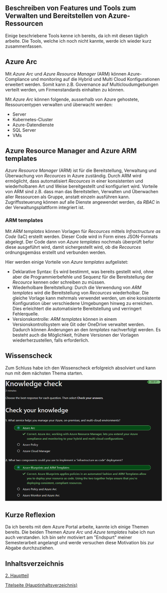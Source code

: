 ## Beschreiben von Features und Tools zum Verwalten und Bereitstellen von Azure-Ressourcen

Einige beschriebene Tools kenne ich bereits, da ich mit diesen täglich arbeite. Die Tools, welche ich noch nicht kannte, werde ich wieder kurz zusammenfassen.

## Azure Arc

Mit *Azure Arc* und *Azure Resource Manager* (ARM) können Azure-Compliance und monitoring auf die Hybrid und Multi Cloud Konfigurationen erweitert werden. Somit kann z.B. Governance auf Multicloudumgebungen verteilt werden, um Firmenstandards einhalten zu können.

Mit *Azure Arc* können folgende, ausserhalb von Azure gehostete, Ressourcentypen verwalten und überwacht werden:

- Server
- Kubernetes-Cluster
- Azure-Datendienste
- SQL Server
- VMs

## Azure Resource Manager and Azure ARM templates

*Azure Resource Manager* (ARM) ist für die Bereitstellung, Verwaltung und Überwachung von *Recources* in Azure zuständig. Durch ARM wird ermöglicht, dass automatisiert *Recources* in einer konsistenten und wiederholbaren Art und Weise bereitgestellt und konfiguriert wird. Vorteile von ARM sind z.B. dass man das Bereitstellen, Verwalten und Überwachen aller Ressourcen als Gruppe, anstatt einzeln ausführen kann. Zugriffssteuerung können auf alle Dienste angewendet werden, da *RBAC* in der Verwaltungsplattform integriert ist.

### ARM templates

Mit *ARM templates* können Vorlagen für *Recources* mittels *Infractructure as Code* (IaC) erstellt werden. Dieser Code wird in Form eines JSON-Formats abgelegt. Der Code dann von *Azure templates* nochmals überprüft befor diese ausgeführt wird, damit sichergestellt wird, ob die *Recources* ordnungsgemäss erstellt und verbunden werden.

Hier werden einige Vorteile von *Azure templates* aufgelistet:

- Deklarative Syntax: Es wird bestimmt, was bereits gestellt wird, ohne aber die Programmierbefehle und Sequenz für die Bereitstellung der *Recource* kennen oder schreiben zu müssen.
- Wiederholbare Bereitstellung: Durch die Verwendung von *ARM templates* wird die Bereitstellung von *Recources* wiederholbar. Die gleiche Vorlage kann mehrmals verwendet werden, um eine konsistente Konfiguration über verschiedene Umgebungen hinweg zu erreichen. Dies erleichtert die automatisierte Bereitstellung und verringert Fehlerquelle.
- Versionskontrolle: *ARM templates* können in einem Versionskontrollsystem wie Git oder OneDrive verwaltet werden. Dadurch können Änderungen an den *templates* nachverfolgt werden. Es besteht auch die Möglichkeit, frühere Versionen der Vorlagen wiederherzustellen, falls erforderlich.

## Wissenscheck

Zum Schluss habe ich den Wissenscheck erfolgreich absolviert und kann nun mit dem nächsten Thema starten.

![Wissenscheck](../ressources/Wissensbeurteilung_Azure_Governance_tools.png)

## Kurze Reflexion

Da ich bereits mit dem Azure Portal arbeite, kannte ich einige Themen bereits. Die beiden Themen *Azure Arc* und *Azure templates* habe ich nun auch verstanden. Ich bin sehr motiviert am "Endspurt" meiner Semesterarbeit angelangt und werde versuchen diese Motivation bis zur Abgabe durchzuziehen.

## Inhaltsverzeichnis

[2. Hauptteil](./README.md)

[Titelseite (Hauptinhaltsverzeichnis)](../README.md)
